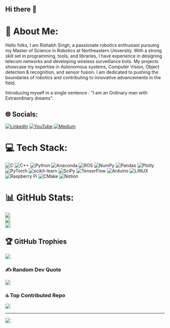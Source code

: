 ## Hi there 👋

# 💫 About Me:
Hello folks,
I am Rishabh Singh, a passionate robotics enthusiast pursuing my Master of Science in Robotics at Northeastern University. With a strong skill set in programming, tools, and libraries, I have experience in designing telecom networks and developing wireless surveillance bots. My projects showcase my expertise in Autonomous systems, Computer Vision, Object detection & recognition, and sensor fusion. I am dedicated to pushing the boundaries of robotics and contributing to innovative advancements in the field.

Introducing myself in a single sentence : "I am an Ordinary man with Extraordinary dreams".


## 🌐 Socials:
[![LinkedIn](https://img.shields.io/badge/LinkedIn-%230077B5.svg?logo=linkedin&logoColor=white)](https://www.linkedin.com/in/roburishabh/) 
[![YouTube](https://img.shields.io/badge/YouTube-%23FF0000.svg?logo=YouTube&logoColor=white)](https://www.youtube.com/@RobuRishabh) 
[![Medium](https://img.shields.io/badge/Medium-%23000000.svg?logo=Medium&logoColor=white)](https://medium.com/@RobuRishabh)


# 💻 Tech Stack:
![C](https://img.shields.io/badge/c-%2300599C.svg?style=for-the-badge&logo=c&logoColor=white) ![C++](https://img.shields.io/badge/c++-%2300599C.svg?style=for-the-badge&logo=c%2B%2B&logoColor=white) ![Python](https://img.shields.io/badge/python-3670A0?style=for-the-badge&logo=python&logoColor=ffdd54) ![Anaconda](https://img.shields.io/badge/Anaconda-%2344A833.svg?style=for-the-badge&logo=anaconda&logoColor=white) ![ROS](https://img.shields.io/badge/ros-%230A0FF9.svg?style=for-the-badge&logo=ros&logoColor=white) ![NumPy](https://img.shields.io/badge/numpy-%23013243.svg?style=for-the-badge&logo=numpy&logoColor=white) ![Pandas](https://img.shields.io/badge/pandas-%23150458.svg?style=for-the-badge&logo=pandas&logoColor=white) ![Plotly](https://img.shields.io/badge/Plotly-%233F4F75.svg?style=for-the-badge&logo=plotly&logoColor=white) ![PyTorch](https://img.shields.io/badge/PyTorch-%23EE4C2C.svg?style=for-the-badge&logo=PyTorch&logoColor=white) ![scikit-learn](https://img.shields.io/badge/scikit--learn-%23F7931E.svg?style=for-the-badge&logo=scikit-learn&logoColor=white) ![SciPy](https://img.shields.io/badge/SciPy-%230C55A5.svg?style=for-the-badge&logo=scipy&logoColor=%white) ![TensorFlow](https://img.shields.io/badge/TensorFlow-%23FF6F00.svg?style=for-the-badge&logo=TensorFlow&logoColor=white) ![Arduino](https://img.shields.io/badge/-Arduino-00979D?style=for-the-badge&logo=Arduino&logoColor=white) ![LINUX](https://img.shields.io/badge/Linux-FCC624?style=for-the-badge&logo=linux&logoColor=black) ![Raspberry Pi](https://img.shields.io/badge/-RaspberryPi-C51A4A?style=for-the-badge&logo=Raspberry-Pi) ![CMake](https://img.shields.io/badge/CMake-%23008FBA.svg?style=for-the-badge&logo=cmake&logoColor=white) ![Notion](https://img.shields.io/badge/Notion-%23000000.svg?style=for-the-badge&logo=notion&logoColor=white)
# 📊 GitHub Stats:
![](https://github-readme-stats.vercel.app/api?username=roburishabh&theme=dark&hide_border=false&include_all_commits=false&count_private=false)<br/>
![](https://github-readme-streak-stats.herokuapp.com/?user=roburishabh&theme=dark&hide_border=false)<br/>
![](https://github-readme-stats.vercel.app/api/top-langs/?username=roburishabh&theme=dark&hide_border=false&include_all_commits=false&count_private=false&layout=compact)

## 🏆 GitHub Trophies
![](https://github-profile-trophy.vercel.app/?username=roburishabh&theme=radical&no-frame=false&no-bg=true&margin-w=4)

### ✍️ Random Dev Quote
![](https://quotes-github-readme.vercel.app/api?type=horizontal&theme=radical)

### 🔝 Top Contributed Repo
![](https://github-contributor-stats.vercel.app/api?username=roburishabh&limit=5&theme=dark&combine_all_yearly_contributions=true)

---
[![](https://visitcount.itsvg.in/api?id=roburishabh&icon=0&color=0)](https://visitcount.itsvg.in)

<!-- Proudly created with GPRM ( https://gprm.itsvg.in ) -->
